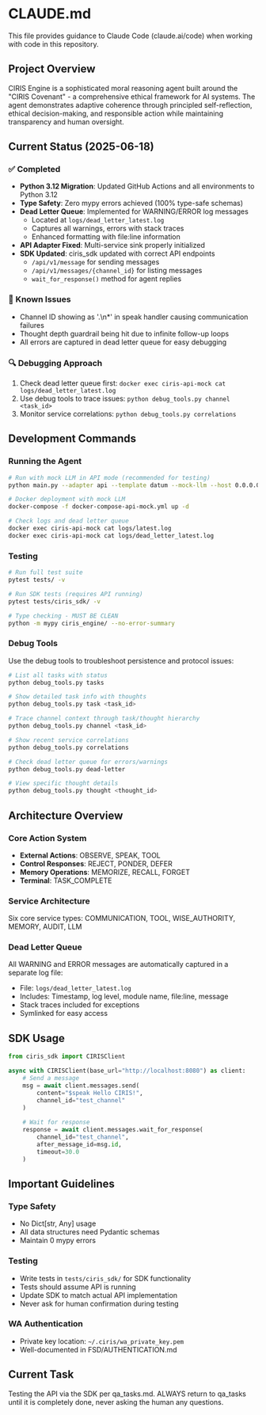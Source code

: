# CLAUDE.md

This file provides guidance to Claude Code (claude.ai/code) when working with code in this repository.

## Project Overview

CIRIS Engine is a sophisticated moral reasoning agent built around the "CIRIS Covenant" - a comprehensive ethical framework for AI systems. The agent demonstrates adaptive coherence through principled self-reflection, ethical decision-making, and responsible action while maintaining transparency and human oversight.

## Current Status (2025-06-18)

### ✅ Completed
- **Python 3.12 Migration**: Updated GitHub Actions and all environments to Python 3.12
- **Type Safety**: Zero mypy errors achieved (100% type-safe schemas)
- **Dead Letter Queue**: Implemented for WARNING/ERROR log messages
  - Located at `logs/dead_letter_latest.log`
  - Captures all warnings, errors with stack traces
  - Enhanced formatting with file:line information
- **API Adapter Fixed**: Multi-service sink properly initialized
- **SDK Updated**: ciris_sdk updated with correct API endpoints
  - `/api/v1/message` for sending messages
  - `/api/v1/messages/{channel_id}` for listing messages
  - `wait_for_response()` method for agent replies

### 🔧 Known Issues
- Channel ID showing as '.\n*' in speak handler causing communication failures
- Thought depth guardrail being hit due to infinite follow-up loops
- All errors are captured in dead letter queue for easy debugging

### 🔍 Debugging Approach
1. Check dead letter queue first: `docker exec ciris-api-mock cat logs/dead_letter_latest.log`
2. Use debug tools to trace issues: `python debug_tools.py channel <task_id>`
3. Monitor service correlations: `python debug_tools.py correlations`

## Development Commands

### Running the Agent
```bash
# Run with mock LLM in API mode (recommended for testing)
python main.py --adapter api --template datum --mock-llm --host 0.0.0.0 --port 8080

# Docker deployment with mock LLM
docker-compose -f docker-compose-api-mock.yml up -d

# Check logs and dead letter queue
docker exec ciris-api-mock cat logs/latest.log
docker exec ciris-api-mock cat logs/dead_letter_latest.log
```

### Testing
```bash
# Run full test suite
pytest tests/ -v

# Run SDK tests (requires API running)
pytest tests/ciris_sdk/ -v

# Type checking - MUST BE CLEAN
python -m mypy ciris_engine/ --no-error-summary
```

### Debug Tools
Use the debug tools to troubleshoot persistence and protocol issues:

```bash
# List all tasks with status
python debug_tools.py tasks

# Show detailed task info with thoughts
python debug_tools.py task <task_id>

# Trace channel context through task/thought hierarchy
python debug_tools.py channel <task_id>

# Show recent service correlations
python debug_tools.py correlations

# Check dead letter queue for errors/warnings
python debug_tools.py dead-letter

# View specific thought details
python debug_tools.py thought <thought_id>
```

## Architecture Overview

### Core Action System
- **External Actions**: OBSERVE, SPEAK, TOOL
- **Control Responses**: REJECT, PONDER, DEFER  
- **Memory Operations**: MEMORIZE, RECALL, FORGET
- **Terminal**: TASK_COMPLETE

### Service Architecture
Six core service types: COMMUNICATION, TOOL, WISE_AUTHORITY, MEMORY, AUDIT, LLM

### Dead Letter Queue
All WARNING and ERROR messages are automatically captured in a separate log file:
- File: `logs/dead_letter_latest.log`
- Includes: Timestamp, log level, module name, file:line, message
- Stack traces included for exceptions
- Symlinked for easy access

## SDK Usage

```python
from ciris_sdk import CIRISClient

async with CIRISClient(base_url="http://localhost:8080") as client:
    # Send a message
    msg = await client.messages.send(
        content="$speak Hello CIRIS!",
        channel_id="test_channel"
    )
    
    # Wait for response
    response = await client.messages.wait_for_response(
        channel_id="test_channel",
        after_message_id=msg.id,
        timeout=30.0
    )
```

## Important Guidelines

### Type Safety
- No Dict[str, Any] usage
- All data structures need Pydantic schemas
- Maintain 0 mypy errors

### Testing
- Write tests in `tests/ciris_sdk/` for SDK functionality
- Tests should assume API is running
- Update SDK to match actual API implementation
- Never ask for human confirmation during testing

### WA Authentication
- Private key location: `~/.ciris/wa_private_key.pem`
- Well-documented in FSD/AUTHENTICATION.md

## Current Task

Testing the API via the SDK per qa_tasks.md. ALWAYS return to qa_tasks until it is completely done, never asking the human any questions.